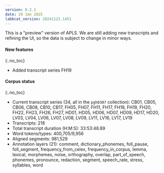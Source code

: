 ```yaml
---
version: 0.2.1
date: 29 Jan 2025
labbcat_version: 20241121.1451
---
```


This is a "preview" version of APLS.
We are still adding new transcripts and refining the UI, so the data is subject to change in minor ways.


#### New features
{:.no_toc}

- Added transcript series FH19


#### Corpus status
{:.no_toc}

- Current transcript series (34, all in the `pgh0307` collection): CB01, CB05, CB06, CB08, CB10, CB17, FH05, FH07, FH11, FH17, FH18, FH19, FH20, FH22, FH23, FH26, FH27, HD01, HD05, HD06, HD07, HD09, HD17, HD20, LV03, LV04, LV06, LV07, LV08, LV09, LV11, LV16, LV17, LV19
- Transcripts: 218
- Total transcript duration (H:M:S): 33:53:48.89
- Word tokens/types: 400,705/9,956
- Aligned segments: 981,529
- Annotation layers (21): <span class="layer">comment</span>, <span class="layer">dictionary_phonemes</span>, <span class="layer">foll_pause</span>, <span class="layer">foll_segment</span>, <span class="layer">frequency_from_celex</span>, <span class="layer">frequency_in_corpus</span>, <span class="layer">lemma</span>, <span class="layer">lexical</span>, <span class="layer">morphemes</span>, <span class="layer">noise</span>, <span class="layer">orthography</span>, <span class="layer">overlap</span>, <span class="layer">part_of_speech</span>, <span class="layer">phonemes</span>, <span class="layer">pronounce</span>, <span class="layer">redaction</span>, <span class="layer">segment</span>, <span class="layer">speech_rate</span>, <span class="layer">stress</span>, <span class="layer">syllables</span>, <span class="layer">word</span>
